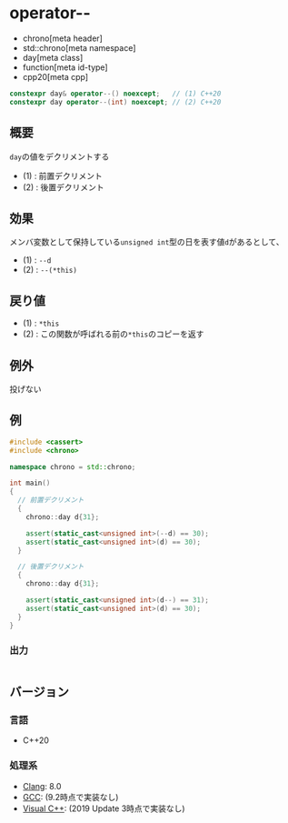 # operator--
* chrono[meta header]
* std::chrono[meta namespace]
* day[meta class]
* function[meta id-type]
* cpp20[meta cpp]

```cpp
constexpr day& operator--() noexcept;   // (1) C++20
constexpr day operator--(int) noexcept; // (2) C++20
```

## 概要
`day`の値をデクリメントする

- (1) : 前置デクリメント
- (2) : 後置デクリメント


## 効果
メンバ変数として保持している`unsigned int`型の日を表す値`d`があるとして、

- (1) : `--d`
- (2) : `--(*this)`


## 戻り値
- (1) : `*this`
- (2) : この関数が呼ばれる前の`*this`のコピーを返す


## 例外
投げない


## 例
```cpp example
#include <cassert>
#include <chrono>

namespace chrono = std::chrono;

int main()
{
  // 前置デクリメント
  {
    chrono::day d{31};

    assert(static_cast<unsigned int>(--d) == 30);
    assert(static_cast<unsigned int>(d) == 30);
  }

  // 後置デクリメント
  {
    chrono::day d{31};

    assert(static_cast<unsigned int>(d--) == 31);
    assert(static_cast<unsigned int>(d) == 30);
  }
}
```

### 出力
```
```

## バージョン
### 言語
- C++20

### 処理系
- [Clang](/implementation.md#clang): 8.0
- [GCC](/implementation.md#gcc): (9.2時点で実装なし)
- [Visual C++](/implementation.md#visual_cpp): (2019 Update 3時点で実装なし)
